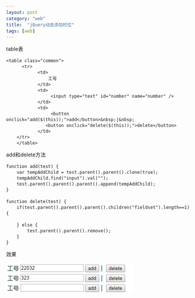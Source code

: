 ```yaml
---
layout: post
category: "web"
title:  "jQuery动态添加栏位"
tags: [web]
---
```

table表   

	<table class="common">
          <tr>
	    		<td>
	    			工号
	    		</td>
	    		<td>
	    			 <input type="text" id="number" name="number" />
	    		</td>
	    		<td>
		    		 <button  onclick="add($(this));">add</button>&nbsp;|&nbsp;  
			       <button onclick="delete($(this));">delete</button>
	    		</td>
		</tr>
    	</table>

<!-- more -->

add和delete方法  


	function add(test) {
		var tempAddChild = test.parent().parent().clone(true);
		tempAddChild.find("input").val("");
		test.parent().parent().parent().append(tempAddChild);
	}

	function delete(test) {
		if(test.parent().parent().parent().children("fieldset").length==1) {
		
		} else {
			test.parent().parent().remove();
		}
	}  

效果  

![](../../markdownImg/web/add-tr.PNG)
